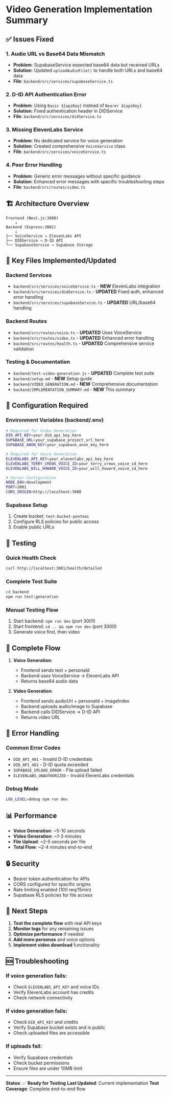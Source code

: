 # Video Generation Implementation Summary

## ✅ **Issues Fixed**

### 1. **Audio URL vs Base64 Data Mismatch** 
- **Problem**: SupabaseService expected base64 data but received URLs
- **Solution**: Updated `uploadAudioFile()` to handle both URLs and base64 data
- **File**: `backend/src/services/supabaseService.ts`

### 2. **D-ID API Authentication Error**
- **Problem**: Using `Basic ${apiKey}` instead of `Bearer ${apiKey}`
- **Solution**: Fixed authentication header in DIDService
- **File**: `backend/src/services/didService.ts`

### 3. **Missing ElevenLabs Service**
- **Problem**: No dedicated service for voice generation
- **Solution**: Created comprehensive `VoiceService` class
- **File**: `backend/src/services/voiceService.ts`

### 4. **Poor Error Handling**
- **Problem**: Generic error messages without specific guidance
- **Solution**: Enhanced error messages with specific troubleshooting steps
- **File**: `backend/src/routes/video.ts`

## 🏗️ **Architecture Overview**

```
Frontend (Next.js:3000) 
    ↓
Backend (Express:3001)
    ↓
├── VoiceService → ElevenLabs API
├── DIDService → D-ID API  
└── SupabaseService → Supabase Storage
```

## 📁 **Key Files Implemented/Updated**

### Backend Services
- `backend/src/services/voiceService.ts` - **NEW** ElevenLabs integration
- `backend/src/services/didService.ts` - **UPDATED** Fixed auth, enhanced error handling
- `backend/src/services/supabaseService.ts` - **UPDATED** URL/base64 handling

### Backend Routes
- `backend/src/routes/voice.ts` - **UPDATED** Uses VoiceService
- `backend/src/routes/video.ts` - **UPDATED** Enhanced error handling
- `backend/src/routes/health.ts` - **UPDATED** Comprehensive service validation

### Testing & Documentation
- `backend/test-video-generation.js` - **UPDATED** Complete test suite
- `backend/setup.md` - **NEW** Setup guide
- `backend/VIDEO_GENERATION.md` - **NEW** Comprehensive documentation
- `backend/IMPLEMENTATION_SUMMARY.md` - **NEW** This summary

## 🔧 **Configuration Required**

### Environment Variables (backend/.env)
```bash
# Required for Video Generation
DID_API_KEY=your_did_api_key_here
SUPABASE_URL=your_supabase_project_url_here
SUPABASE_ANON_KEY=your_supabase_anon_key_here

# Required for Voice Generation
ELEVENLABS_API_KEY=your_elevenlabs_api_key_here
ELEVENLABS_TERRY_CREWS_VOICE_ID=your_terry_crews_voice_id_here
ELEVENLABS_WILL_HOWARD_VOICE_ID=your_will_howard_voice_id_here

# Server Configuration
NODE_ENV=development
PORT=3001
CORS_ORIGIN=http://localhost:3000
```

### Supabase Setup
1. Create bucket: `test-bucket-ponteai`
2. Configure RLS policies for public access
3. Enable public URLs

## 🧪 **Testing**

### Quick Health Check
```bash
curl http://localhost:3001/health/detailed
```

### Complete Test Suite
```bash
cd backend
npm run test:generation
```

### Manual Testing Flow
1. Start backend: `npm run dev` (port 3001)
2. Start frontend: `cd .. && npm run dev` (port 3000)
3. Generate voice first, then video

## 🔄 **Complete Flow**

1. **Voice Generation**:
   - Frontend sends text + personaId
   - Backend uses VoiceService → ElevenLabs API
   - Returns base64 audio data

2. **Video Generation**:
   - Frontend sends audioUrl + personaId + imageIndex
   - Backend uploads audio/image to Supabase
   - Backend calls DIDService → D-ID API
   - Returns video URL

## 🚨 **Error Handling**

### Common Error Codes
- `DID_API_401` - Invalid D-ID credentials
- `DID_API_402` - D-ID quota exceeded
- `SUPABASE_UPLOAD_ERROR` - File upload failed
- `ELEVENLABS_UNAUTHORIZED` - Invalid ElevenLabs credentials

### Debug Mode
```bash
LOG_LEVEL=debug npm run dev
```

## 📊 **Performance**

- **Voice Generation**: ~5-10 seconds
- **Video Generation**: ~1-3 minutes
- **File Upload**: ~2-5 seconds per file
- **Total Flow**: ~2-4 minutes end-to-end

## 🔒 **Security**

- Bearer token authentication for APIs
- CORS configured for specific origins
- Rate limiting enabled (100 req/15min)
- Supabase RLS policies for file access

## 🎯 **Next Steps**

1. **Test the complete flow** with real API keys
2. **Monitor logs** for any remaining issues
3. **Optimize performance** if needed
4. **Add more personas** and voice options
5. **Implement video download** functionality

## 🆘 **Troubleshooting**

### If voice generation fails:
- Check `ELEVENLABS_API_KEY` and voice IDs
- Verify ElevenLabs account has credits
- Check network connectivity

### If video generation fails:
- Check `DID_API_KEY` and credits
- Verify Supabase bucket exists and is public
- Check uploaded files are accessible

### If uploads fail:
- Verify Supabase credentials
- Check bucket permissions
- Ensure files are under 10MB limit

---

**Status**: ✅ **Ready for Testing**
**Last Updated**: Current implementation
**Test Coverage**: Complete end-to-end flow 